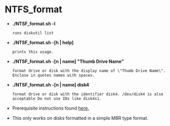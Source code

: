 # NTFS_format

- **./NTSF_format.sh -l**
    ```text
    runs diskutil list
    ```
- **./NTSF_format.sh -[h | help]**
    ```text
    prints this usage.
    ```
- **./NTSF_format.sh -[n | name] \"Thumb Drive Name\"**
    ```text
    format drive or disk with the display name of \"Thumb Drive Name\". Enclose in quotes names with spaces.
    ```
- **./NTSF_format.sh -[n | name] disk4**
    ```text
    format drive or disk with the identifier disk4. /dev/disk4 is also acceptable Do not use IDs like disk4s1.
    ```

- Prerequisite instructions found [here.](https://github.com/osxfuse/osxfuse/wiki/NTFS-3G)
- This only works on disks formatted in a simple MBR type format.
